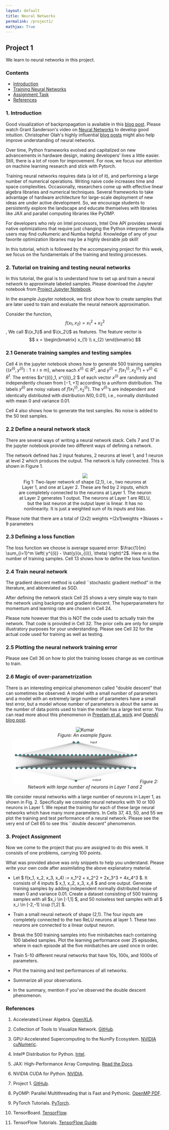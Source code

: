 ```yaml
---
layout: default
title: Neural Networks
permalink: /project1/
mathjax: True
---
```



## Project 1
We learn to neural networks in this project.

### Contents

- [Introduction](#1-introduction)
- [Training Neural Networks](#21-tutorial-on-training-and-testing-neural-networks)
- [Assignment Task](#3-project-assignment)
- [References](#references)

### 1. Introduction
Good visualization of backpropagation is available in this [blog post](https://developers-dot-devsite-v2-prod.appspot.com/machine-learning/crash-course/backprop-scroll). Please watch Grant Sanderson's video on [Neural Networks](https://www.youtube.com/watch?v=aircAruvnKk&list=PLrfgFTEf_n9bb3kpuvxdZdTSUCv0qfyPD) to develop good intuition. Christopher Olah's highly influential [blog posts](https://colah.github.io/) might also help improve understanding of neural networks.

Over time, Python frameworks evolved and capitalized on new advancements in hardware design, making developers' lives a little easier. Still, there is a lot of room for improvement. For now, we focus our attention on machine learning research and stick with Pytorch.

Training neural networks requires data (a lot of it), and performing a large number of numerical operations. Writing naive code increases time and space complexities. Occasionally, researchers come up with effective linear algebra libraries and numerical techniques. Several frameworks to take advantage of hardware architecture for large-scale deployment of new ideas are under active development. So, we encourage students to persistently explore the landscape and educate themselves with libraries like JAX and parallel computing libraries like PyOMP.

For developers who rely on Intel processors, Intel One API provides several native optimizations that require just changing the Python interpreter. Nvidia users may find cuNumeric and Numba helpful. Knowledge of any of your favorite optimization libraries may be a highly desirable job skill!

In this tutorial, which is followed by the accompanying project for this week, we focus on the fundamentals of the training and testing processes.

### 2. Tutorial on training and testing neural networks
In this tutorial, the goal is to understand how to set up and train a neural network to approximate labeled samples. Please download the Jupyter notebook from [Project Jupyter Notebook](#).

In the example Jupyter notebook, we first show how to create samples that are later used to train and evaluate the neural network approximation.

Consider the function,
$$
f(x_1, x_2) = x^2_{1} + x^2_{2}
$$,
 We call $\(x_1\)$ and $\(x_2\)$ as features. The feature vector is 
$$
x = \begin{bmatrix} x_{1} \\ x_{2} \end{bmatrix}
$$

### 2.1 Generate training samples and testing samples
Cell 4 in the jupyter notebook shows how to generate 500 training samples $\{ (x^{(i)},y^{(i)}) : 1 \leq i \leq m \}$, where each $x^{(i)} \in R^2$, and $y^{(i)} 
= f(x^{(i)}_1, x^{(i)}_2) + v^{(i)} \in R^1$.
The entries $x^{(i)}_1, x^{(i)}_2 $ of each vector $x^{(i)}$ are randomly and independently chosen from $[-1,+1]$ according to a uniform distribution. The labels $y^{(i)}$ are noisy values of $f(x^{(i)}_1, x^{(i)}_2)$. The $v^{(i)}$'s are independent and identically distributed with distribution $N(0,0.01)$, i.e., normally distributed with mean 0 and variance 0.01.

Cell 4 also shows how to generate the test samples. No noise is added to the 50 test samples.
### 2.2 Define a neural network stack
There are several ways of writing a neural network stack. Cells 7 and 17 in the jupyter notebook provide two different ways of defining a network. 

The network defined has 2 input features, 2 neurons at level 1, and 1 neuron at level 2 which produces the output. The network is fully connected. This is shown in Figure 1.
<div style="text-align: center;">
<figure style="center: auto;">
    <img src="{{ site.baseurl }}/assets/images/Fig1.jpg/" alt=" " style="width: 70%;">
    <figcaption> Fig 1: Two-layer network of shape {2,1}, i.e., two neurons at Layer 1, and
one at Layer 2. These are fed by 2 inputs, which are completely connected
to the neurons at Layer 1. The neuron at Layer 2 generates 1 output. The
neurons at Layer 1 are RELU, but the last neuron at the output layer is
linear. It has no nonlinearity. It is just a weighted sum of its inputs and
bias. </figcaption> 
</figure>
</div>
Please note that there are a total of (2x2) weights +(2x1)weights +3biases = 9 parameters

### 2.3 Defining a loss function
The loss function we choose is average squared error: $\frac{1}{m} \sum_{i=1}^m \left( y^{(i)} - \hat{y}(x_{(i)}, \theta) \right)^2$.
Here $m$ is the number of training samples.
Cell 13 shows how to define the loss function.


### 2.4 Train neural network
The gradient descent method is called ``stochastic gradient method" in the literature, and abbreviated as SGD. 

After defining the network stack Cell 25 shows a very simple way to train the network using backprop and  gradient descent.
The hyperparameters for momentum and learning rate are chosen in Cell 24.

Please note however that this is NOT the code used to actually train the network. That code is provided in Cell 32. The prior cells are only for simple illustratory purposes for your understanding.
Please see Cell 32 for the actual code used for training as well as testing.


### 2.5 Plotting the neural network training error
Please see Cell 36 on how to plot the training losses change as we continue to train.


### 2.6 Magic of over-parametrization
There is an interesting empirical phenomenon called "double descent" that can sometimes be observed: A model with a small number of parameters and a model with an extremely large number of parameters have a small test error, but a model whose number of parameters is about the same as the number of data points used to train the model has a large test error. You can read more about this phenomenon in [Preetam et al. work](https://arxiv.org/abs/1912.02292) and [OpenAI blog post](https://openai.com/research/deep-double-descent).


<div style="text-align: center;">
    <img src="{{ site.baseurl }}/docs/colab2.png" alt="Kumar" style="width: 50%;" />
    <br>
    <em>Figure: An example figure.</em>
</div>


<div style="text-align: center;">
    <img src="/assets/images/largenet.png/" alt=" " style="width: 80%;">
     <em>Figure 2: Network with large number of neurons in Layer 1 and 2</em>
</div>

We consider neural networks with a large number of neurons in Layer 1, as shown in Fig. 2. Specifically we consider neural networks with  10 or 100 neurons in Layer 1. We repeat the training for each of these large neural networks which have many more parameters. In Cells 37, 43, 50, and 55 we plot the training and test performance of a neural network. Please see the very end of Cell 65 to see this ``double descent" phenomenon.

### 3. Project Assignment
Now we come to the project that you are assigned to do this week. It consists of one problems,  carrying 100 points. 

What was provided above was only snippets to help you understand.
Please write your own code after assimilating the above explanatory material.

- Let $ f(x_1, x_2, x_3, x_4) := x_1^2 + x_2^2 + 2x_3^3 + 4x_4^3 $.
  It consists of 4 inputs $ x_1, x_2, x_3, x_4 $ and one output. Generate training samples by adding independent normally distributed noise of mean 0 and variance 0.01. Create a dataset consisting of 500 training samples with all $x_i \in [-1,1] $, and 50 noiseless test samples with all $ x_i \in [-2,-1] \cup [1,2] $.

- Train a small neural network of shape (2,1). The four inputs are completely connected to the two ReLU neurons at layer 1. These two neurons are connected to a linear output neuron.

- Break the 500 training samples into five minibatches each containing 100 labeled samples. Plot the learning performance over 25 episodes, where in each episode all the five minibatches are used once in order.

- Train 5-10 different neural networks that have 10s, 100s, and 1000s of parameters.

- Plot the training and test performances of all networks.

- Summarize all your observations.

- In the summary, mention if you've observed the double descent phenomenon.


### References
1. Accelerated Linear Algebra. [OpenXLA](https://openxla.org/xla).

2. Collection of Tools to Visualize Network. [GitHub](https://github.com/ashishpatel26/Tools-to-Design-or-Visualize-Architecture-of-Neural-Network).

3. GPU-Accelerated Supercomputing to the NumPy Ecosystem. [NVIDIA cuNumeric](https://developer.nvidia.com/cunumeric).

4. Intel® Distribution for Python. [Intel](https://www.intel.com/content/www/us/en/developer/tools/oneapi/distribution-for-python.html#gs.507phb).

5. JAX: High-Performance Array Computing. [Read the Docs](https://jax.readthedocs.io/en/latest/).

6. NVIDIA CUDA for Python. [NVIDIA](https://developer.nvidia.com/how-to-cuda-python).

7. Project 1. [GitHub](https://github.com/shotsan/ECEN_740_Project1).

8. PyOMP: Parallel Multithreading that is Fast and Pythonic. [OpenMP PDF](https://www.openmp.org/wp-content/uploads/OpenMPBoothTalk-PyOMP.pdf).

9. PyTorch Tutorials. [PyTorch](https://pytorch.org/tutorials/).

10. TensorBoard. [TensorFlow](https://www.tensorflow.org/tensorboard/graphs).

11. TensorFlow Tutorials. [TensorFlow Guide](https://www.tensorflow.org/guide/).


<br>
<br>